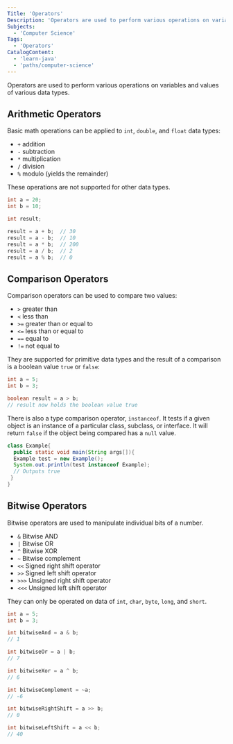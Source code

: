 ```yaml
---
Title: 'Operators'
Description: 'Operators are used to perform various operations on variables and values of various data types.'
Subjects:
  - 'Computer Science'
Tags:
  - 'Operators'
CatalogContent:
  - 'learn-java'
  - 'paths/computer-science'
---
```


Operators are used to perform various operations on variables and values of various data types.

## Arithmetic Operators

Basic math operations can be applied to `int`, `double`, and `float` data types:

- `+` addition
- `-` subtraction
- `*` multiplication
- `/` division
- `%` modulo (yields the remainder)

These operations are not supported for other data types.

```java
int a = 20;
int b = 10;

int result;

result = a + b;  // 30
result = a - b;  // 10
result = a * b;  // 200
result = a / b;  // 2
result = a % b;  // 0
```

## Comparison Operators

Comparison operators can be used to compare two values:

- `>` greater than
- `<` less than
- `>=` greater than or equal to
- `<=` less than or equal to
- `==` equal to
- `!=` not equal to

They are supported for primitive data types and the result of a comparison is a boolean value `true` or `false`:

```java
int a = 5;
int b = 3;

boolean result = a > b;
// result now holds the boolean value true
```

There is also a type comparison operator, `instanceof`. It tests if a given object is an instance of a particular class, subclass, or interface. It will return `false` if the object being compared has a `null` value.

```java
class Example{
  public static void main(String args[]){
  Example test = new Example();
  System.out.println(test instanceof Example);
  // Outputs true
 }
}
```

## Bitwise Operators

Bitwise operators are used to manipulate individual bits of a number.

- `&` Bitwise AND
- `|` Bitwise OR
- `^` Bitwise XOR
- `~` Bitwise complement
- `<<` Signed right shift operator
- `>>` Signed left shift operator
- `>>>` Unsigned right shift operator
- `<<<` Unsigned left shift operator

They can only be operated on data of `int`, `char`, `byte`, `long`, and `short`.

```java
int a = 5;
int b = 3;

int bitwiseAnd = a & b;
// 1

int bitwiseOr = a | b;
// 7

int bitwiseXor = a ^ b;
// 6

int bitwiseComplement = ~a;
// -6

int bitwiseRightShift = a >> b;
// 0

int bitwiseLeftShift = a << b;
// 40
```
